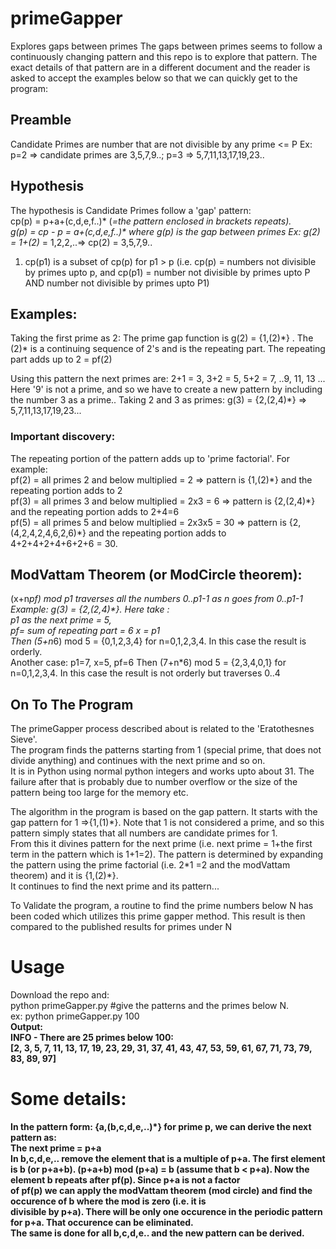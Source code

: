 # primeGapper
Explores gaps between primes
The gaps between primes seems to follow a continuously changing pattern and this repo is to explore that pattern. The exact details of that pattern are in a different document and the reader is asked to accept the examples below so that we can quickly get to the program:  

## Preamble
Candidate Primes are number that are not divisible by any prime <= P
Ex: p=2 => candidate primes are 3,5,7,9..; p=3 => 5,7,11,13,17,19,23..

## Hypothesis
The hypothesis is Candidate Primes follow a 'gap' pattern:  
cp(p) = p+a+(c,d,e,f..)\* (*=the pattern enclosed in brackets repeats).  
g(p) = cp - p = a+(c,d,e,f..)\* where g(p) is the gap between primes
Ex: g(2) = 1+(2)* = 1,2,2,..=> cp(2) = 3,5,7,9..


1.  cp(p1) is a subset of cp(p) for p1 > p (i.e. cp(p) = numbers not divisible by primes upto p, and cp(p1) = number not divisible by primes upto P AND number not divisible by primes upto P1)  


## Examples:
Taking the first prime as 2: The prime gap function is g(2) = {1,(2)\*} . The (2)\* is a continuing sequence of 2's and is the repeating part. The repeating part adds up to 2 = pf(2)  

Using this pattern the next primes are: 2+1 = 3, 3+2 = 5, 5+2 = 7, ..9, 11, 13 ...  
Here '9' is not a prime, and so we have to create a new pattern by including the number 3 as a prime..
Taking 2 and 3 as primes: g(3) = {2,(2,4)\*} => 5,7,11,13,17,19,23...  

### Important discovery:  
The repeating portion of the pattern adds up to 'prime factorial'.  For example:  
pf(2) = all primes 2 and below multiplied = 2 => pattern is {1,(2)\*} and the repeating portion adds to 2  
pf(3) = all primes 3 and below multiplied = 2x3 = 6 => pattern is {2,(2,4)\*} and the repeating portion adds to 2+4=6  
pf(5) = all primes 5 and below multiplied = 2x3x5 = 30 => pattern is {2,(4,2,4,2,4,6,2,6)\*} and the repeating portion adds to  
4+2+4+2+4+6+2+6 = 30.

## ModVattam Theorem (or ModCircle theorem):
 (x+n*pf) mod p1 traverses all the numbers 0..p1-1 as n goes from 0..p1-1
 Example: g(3) = {2,(2,4)\*}.  Here take :  
 p1 as the next prime = 5,  
 pf= sum of repeating part = 6
 x = p1  
 Then (5+n*6) mod 5 = {0,1,2,3,4} for n=0,1,2,3,4. In this case the result is orderly.  
 Another case:
 p1=7, x=5, pf=6
 Then (7+n*6) mod 5 = {2,3,4,0,1}  for n=0,1,2,3,4. In this case the result is not orderly but traverses 0..4


## On To The Program
The primeGapper process described about is related to the 'Eratothesnes Sieve'.  
The program finds the patterns starting from 1 (special prime, that does not divide anything) and continues with the next prime and so on.  
It is in Python using normal python integers and works upto about 31.  The failure after that is probably due to number overflow or the size of the pattern being too large for the memory etc.

The algorithm in the program is based on the gap pattern. It starts with the gap pattern for 1 =>{1,(1)\*}.  Note that 1 is not considered a prime, and so this pattern simply states that all numbers are candidate primes for 1.  
From this it divines pattern for the next prime (i.e. next prime = 1+the first term in the pattern which is 1+1=2). The pattern is determined by expanding the pattern using the prime factorial (i.e. 2*1 =2 and the modVattam theorem) and it is {1,(2)\*}.  
It continues to find the next prime and its pattern...

To Validate the program, a routine to find the prime numbers below N has been coded which utilizes this prime gapper method.  This result is then compared to the published results for primes under N


# Usage
Download the repo and:  
python primeGapper.py <N> #give the patterns and the primes below N.  
ex: python primeGapper.py 100  
<b>Output<b>:  
INFO - There are 25 primes below 100:  
[2, 3, 5, 7, 11, 13, 17, 19, 23, 29, 31, 37, 41, 43, 47, 53, 59, 61, 67, 71, 73, 79, 83, 89, 97]

# Some details:
In the pattern form: {a,(b,c,d,e,..)*} for prime p, we can derive the next pattern as:  
The next prime = p+a  
In b,c,d,e,.. remove the element that is a multiple of p+a. The first element is b (or p+a+b). 
(p+a+b) mod (p+a) = b (assume that b < p+a).  Now the element b repeats after pf(p).  Since p+a is not a factor  
of pf(p) we can apply the modVattam theorem (mod circle) and find the occurence of b where the mod is zero (i.e. it is  
divisible by p+a). There will be only one occurence in the periodic pattern for p+a. That occurence can be eliminated.  
The same is done for all b,c,d,e.. and the new pattern can be derived.





